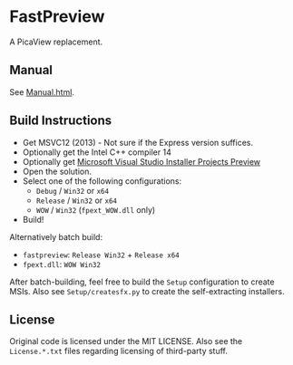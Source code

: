 FastPreview
===
A PicaView replacement.

Manual
--
See [Manual.html](manual.html).

Build Instructions
--
* Get MSVC12 (2013) - Not sure if the Express version suffices.
* Optionally get the Intel C++ compiler 14
* Optionally get [Microsoft Visual Studio Installer Projects Preview](http://visualstudiogallery.msdn.microsoft.com/9abe329c-9bba-44a1-be59-0fbf6151054d)
* Open the solution.
* Select one of the following configurations:
	* `Debug` / `Win32` or `x64`
	* `Release` / `Win32` or `x64`
	* `WOW` / `Win32` (`fpext_WOW.dll` only)
* Build!

Alternatively batch build:

* `fastpreview`: `Release Win32` + `Release x64`
* `fpext.dll`: `WOW Win32`

After batch-building, feel free to build the `Setup` configuration to create MSIs. Also see `Setup/createsfx.py` to create the self-extracting installers.

License
--
Original code is licensed under the MIT LICENSE. Also see the `License.*.txt` files regarding licensing of third-party stuff.